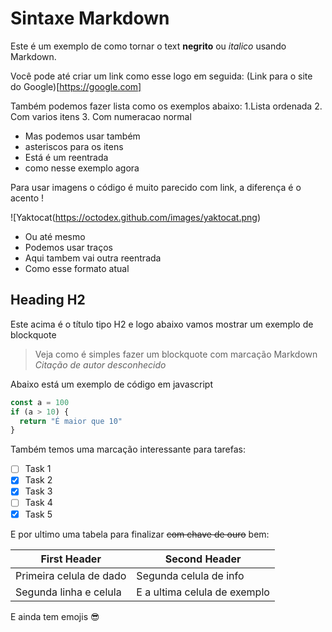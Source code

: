 # Sintaxe Markdown

Este é um exemplo de como tornar o text **negrito** ou *italico* usando Markdown.

Você pode até criar um link como esse logo em seguida: (Link para o site do Google)[https://google.com]

Também podemos fazer lista como os exemplos abaixo:
1.Lista ordenada
2. Com varios itens
3. Com numeracao normal

* Mas podemos usar também
* asteriscos para os itens
 * Está é um reentrada
* como nesse exemplo agora

Para usar imagens o código é muito parecido com link, a diferença é o acento !

![Yaktocat(https://octodex.github.com/images/yaktocat.png)

- Ou até mesmo
- Podemos usar traços
 - Aqui tambem vai outra reentrada
- Como esse formato atual

## Heading H2

Este acima é o título tipo H2 e logo abaixo vamos mostrar um exemplo de blockquote

> Veja como é simples fazer um blockquote com marcação Markdown
> _Citação de autor desconhecido_

Abaixo está um exemplo de código em javascript

```javascript
const a = 100
if (a > 10) {
  return "É maior que 10"
} 
```

Também temos uma marcação interessante para tarefas:
- [ ] Task 1
- [x] Task 2
- [x] Task 3
- [ ] Task 4
- [x] Task 5

E por ultimo uma tabela para finalizar ~~com chave de ouro~~ bem:

First Header | Second Header
------------ | -------------
Primeira celula de dado | Segunda celula de info
Segunda linha e celula | E a ultima celula de exemplo

E ainda tem emojis :sunglasses:
